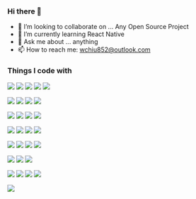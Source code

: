 ### Hi there 👋
- 👯 I’m looking to collaborate on ... Any Open Source Project
- 🌱 I’m currently learning React Native
- 💬 Ask me about ... anything
- 📫 How to reach me: wchiu852@outlook.com
<h3 align="left">Things I code with</h3>
  <p align="left">
  <div>
  <p>
  <img src="https://img.shields.io/badge/HTML5-E34F26?style=for-the-badge&logo=html5&logoColor=white"/>
  <img src="https://img.shields.io/badge/CSS3-1572B6?style=for-the-badge&logo=css3&logoColor=white"/>
  <img src="https://img.shields.io/badge/JavaScript-323330?style=for-the-badge&logo=javascript&logoColor=F7DF1E"/>
  <img src="https://img.shields.io/badge/react.js-61DAFB?style=for-the-badge&logo=react&logoColor=white"/>
  <img src="https://img.shields.io/badge/redux-764ABC?style=for-the-badge&logo=redux&logoColor=white"/>
  </p>
  <p>
  <img src="https://img.shields.io/badge/node.js-339933?style=for-the-badge&logo=node.js&logoColor=white"/>
  <img src="https://img.shields.io/badge/express.js-000000?style=for-the-badge&logo=express&logoColor=white"/>
  <img src="https://img.shields.io/badge/jquery-0769AD?style=for-the-badge&logo=jquery&logoColor=white"/>
  <img src="https://img.shields.io/badge/bootstrap-7952B3?style=for-the-badge&logo=bootstrap&logoColor=white"/>
  </p>
  </div>
  <p>
  <img src="https://img.shields.io/badge/PostgreSQL-4169E1?style=for-the-badge&logo=PostgreSQL&logoColor=white" />
  <img src="https://img.shields.io/badge/mysql-4479A1?style=for-the-badge&logo=mysql&logoColor=white"/>
  <img src="https://img.shields.io/badge/firebase-FFCA28?style=for-the-badge&logo=firebase&logoColor=white"/>
  <img src="https://img.shields.io/badge/mongodb-47A248?style=for-the-badge&logo=mongodb&logoColor=white"/>
  </p>
  <p>
  <img src="https://img.shields.io/badge/androidstudio-3DDC84?&style=for-the-badge&logo=androidstudio&logoColor=white"/>
  <img src="https://img.shields.io/badge/android-000000?style=for-the-badge&logo=android&logoColor=green"/>
  <img src="https://img.shields.io/badge/-Java-fff?style=for-the-badge&logo=Java&logoColor=007396"/>
  <img src="https://img.shields.io/badge/Kotlin-0095D5?&style=for-the-badge&logo=kotlin&logoColor=purple"/>
  </p>
  <p>
  <img src="https://img.shields.io/badge/heroku-430098?style=for-the-badge&logo=heroku&logoColor=white" />
  <img src="https://img.shields.io/badge/render-46E3B7?style=for-the-badge&logo=render&logoColor=white"/>
  <img src="https://img.shields.io/badge/docker-2496ED?style=for-the-badge&logo=docker&logoColor=white"/>
  <img src="https://img.shields.io/badge/postman-FF6C37?style=for-the-badge&logo=postman&logoColor=white"/>
  </p>
  <p>
  <img src="https://img.shields.io/badge/Python-FFD43B?style=for-the-badge&logo=python&logoColor=blue"/>
  <img src="https://img.shields.io/badge/numpy-000000?&style=for-the-badge&logo=numpy&logoColor=blue"/>
  <img src="https://img.shields.io/badge/pytorch-EE4C2C?&style=for-the-badge&logo=pytorch&logoColor=white"/>
  </p>
  <p>
  <img src="https://img.shields.io/badge/C-00599C?style=for-the-badge&logo=c&logoColor=white" />
  <img src="https://img.shields.io/badge/C%2B%2B-00599C?style=for-the-badge&logo=c%2B%2B&logoColor=white"/>
  <img src="https://img.shields.io/badge/C%23-239120?style=for-the-badge&logo=c-sharp&logoColor=white"/>
  <img src="https://img.shields.io/badge/.net-512BD4?style=for-the-badge&logo=.net&logoColor=white"/>
  </p>
  <p>
  <img src="https://img.shields.io/badge/unity-FFFFFF?style=for-the-badge&logo=Unity&logoColor=black" />
  </p>

<!--
  **wai852/wai852** is a ✨ _special_ ✨ repository because its `README.md` (this file) appears on your GitHub profile.

Here are some ideas to get you started:

- 🔭 I’m currently working on ...
- 🌱 I’m currently learning ...
- 👯 I’m looking to collaborate on ...
- 🤔 I’m looking for help with ...
- 💬 Ask me about ...
- 📫 How to reach me:
- 😄 Pronouns: ...
- ⚡ Fun fact: ...
-->
